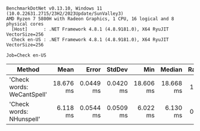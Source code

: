 ```

BenchmarkDotNet v0.13.10, Windows 11 (10.0.22631.2715/23H2/2023Update/SunValley3)
AMD Ryzen 7 5800H with Radeon Graphics, 1 CPU, 16 logical and 8 physical cores
  [Host]      : .NET Framework 4.8.1 (4.8.9181.0), X64 RyuJIT VectorSize=256
  Check en-US : .NET Framework 4.8.1 (4.8.9181.0), X64 RyuJIT VectorSize=256

Job=Check en-US  

```
| Method                     | Mean      | Error     | StdDev    | Min       | Median    | Ratio |
|--------------------------- |----------:|----------:|----------:|----------:|----------:|------:|
| &#39;Check words: WeCantSpell&#39; | 18.676 ms | 0.0449 ms | 0.0420 ms | 18.606 ms | 18.668 ms |  1.00 |
| &#39;Check words: NHunspell&#39;   |  6.118 ms | 0.0544 ms | 0.0509 ms |  6.022 ms |  6.130 ms |  0.33 |
